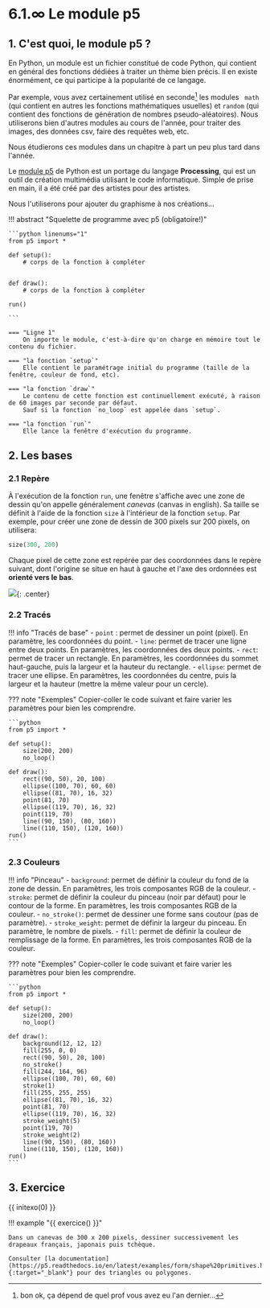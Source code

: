 # 6.1.∞ Le module p5

## 1. C'est quoi, le module p5 ?

En Python, un module est un fichier constitué de code Python, qui contient en général des fonctions dédiées à traiter un thème bien précis.
Il en existe énormément, ce qui participe à la popularité de ce langage.

Par exemple, vous avez certainement utilisé en seconde[^1] les modules ` math` (qui contient en autres les fonctions mathématiques usuelles) et `random` (qui contient des fonctions de génération de nombres pseudo-aléatoires). Nous utiliserons bien d'autres modules au cours de l'année, pour traiter des images, des données csv, faire des requêtes web, etc.

[^1]: bon ok, ça dépend de quel prof vous avez eu l'an dernier...

Nous étudierons ces modules dans un chapitre à part un peu plus tard dans l'année.

Le [module p5](https://p5.readthedocs.io/en/latest/index.html) de Python est un portage du langage **Processing**, qui est un outil de création multimédia utilisant le code informatique. Simple de prise en main, il a été créé par des artistes pour des artistes.

Nous l'utiliserons pour ajouter du graphisme à nos créations...


!!! abstract "Squelette de programme avec p5 (obligatoire!)"
    
    ```python linenums="1"
    from p5 import *

    def setup():
        # corps de la fonction à compléter 


    def draw():
        # corps de la fonction à compléter 

    run()

    ```
     
    === "Ligne 1"
        On importe le module, c'est-à-dire qu'on charge en mémoire tout le contenu du fichier.

    === "la fonction `setup`"
        Elle contient le paramétrage initial du programme (taille de la fenêtre, couleur de fond, etc).

    === "la fonction `draw`"
        Le contenu de cette fonction est continuellement exécuté, à raison de 60 images par seconde par défaut.
        Sauf si la fonction `no_loop` est appelée dans `setup`.
    
    === "la fonction `run`"
        Elle lance la fenêtre d'exécution du programme.



## 2. Les bases

### 2.1 Repère

À l'exécution de la fonction `run`, une fenêtre s'affiche avec une zone de dessin qu'on appelle généralement *canevas* (canvas in english). Sa taille se définit à l'aide de la fonction `size` à l'intérieur de la fonction `setup`. Par exemple, pour créer une zone de dessin de 300 pixels sur 200 pixels, on utilisera:

```python
size(300, 200)
```

Chaque pixel de cette zone est repérée par des coordonnées dans le repère suivant, dont l'origine se situe en haut à gauche et l'axe des ordonnées est **orienté vers le bas**.

![](../../images/repere_p5.png){: .center} 

### 2.2 Tracés

!!! info "Tracés de base"
    - `point` : permet de dessiner un point (pixel). En paramètre, les coordonnées du point.
    - `line`: permet de tracer une ligne entre deux points. En paramètres, les coordonnées des deux points.
    - `rect`: permet de tracer un rectangle. En paramètres, les coordonnées du sommet haut-gauche, puis la largeur et la hauteur du rectangle.
    - `ellipse`: permet de tracer une ellipse. En paramètres, les coordonnées du centre, puis la largeur et la hauteur (mettre la même valeur pour un cercle).

??? note "Exemples"
    Copier-coller le code suivant et faire varier les paramètres pour bien les comprendre.

    ```python
    from p5 import *

    def setup():
        size(200, 200)
        no_loop()

    def draw():
        rect((90, 50), 20, 100)
        ellipse((100, 70), 60, 60)
        ellipse((81, 70), 16, 32)
        point(81, 70)
        ellipse((119, 70), 16, 32)
        point(119, 70)
        line((90, 150), (80, 160))
        line((110, 150), (120, 160))
    run()
    ```

### 2.3 Couleurs

!!! info "Pinceau"
    - `background`: permet de définir la couleur du fond de la zone de dessin. En paramètres, les trois composantes RGB de la couleur.
    - `stroke`: permet de définir la couleur du pinceau (noir par défaut) pour le contour de la forme. En paramètres, les trois composantes RGB de la couleur.
    - `no_stroke()`: permet de dessiner une forme sans coutour (pas de paramètre).
    - `stroke_weight`: permet de définir la largeur du pinceau. En paramètre, le nombre de pixels.
    - `fill`: permet de définir la couleur de remplissage de la forme. En paramètres, les trois composantes RGB de la couleur.
    
??? note "Exemples"
    Copier-coller le code suivant et faire varier les paramètres pour bien les comprendre.

    ```python
    from p5 import *

    def setup():
        size(200, 200)
        no_loop()

    def draw():
        background(12, 12, 12)
        fill(255, 0, 0)
        rect((90, 50), 20, 100)
        no_stroke()
        fill(244, 164, 96)
        ellipse((100, 70), 60, 60)
        stroke(1)
        fill(255, 255, 255)
        ellipse((81, 70), 16, 32)
        point(81, 70)
        ellipse((119, 70), 16, 32)
        stroke_weight(5)
        point(119, 70)
        stroke_weight(2)
        line((90, 150), (80, 160))
        line((110, 150), (120, 160))
    run()
    ```

## 3. Exercice
{{ initexo(0) }}

!!! example "{{ exercice() }}"
    <!-- ![](../images/drapeau_fra.png){align=right width=100px} -->

    Dans un canevas de 300 x 200 pixels, dessiner successivement les drapeaux français, japonais puis tchèque.

    Consulter [la documentation](https://p5.readthedocs.io/en/latest/examples/form/shape%20primitives.html){:target="_blank"} pour des triangles ou polygones.


    